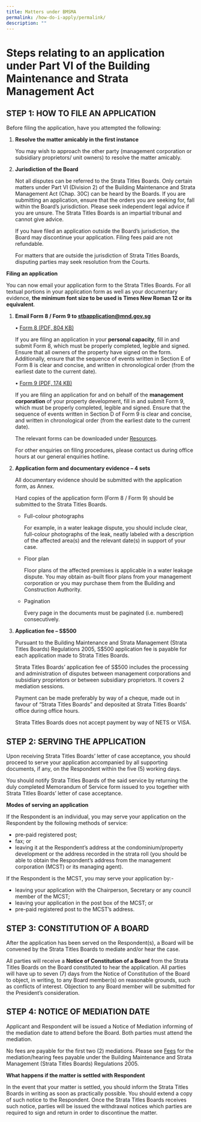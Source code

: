 ```yaml
---
title: Matters under BMSMA
permalink: /how-do-i-apply/permalink/
description: ""
---
```

# Steps relating to an application under Part VI of the Building Maintenance and Strata Management Act

## STEP 1: HOW TO FILE AN APPLICATION

Before filing the application, have you attempted the following:

1.  **Resolve the matter amicably in the first instance**  
    
    You may wish to approach the other party (management corporation or subsidiary proprietors/ unit owners) to resolve the matter amicably.
    
2.  **Jurisdiction of the Board**  
    
    Not all disputes can be referred to the Strata Titles Boards. Only certain matters under Part VI (Division 2) of the Building Maintenance and Strata Management Act (Chap. 30C) can be heard by the Boards. If you are submitting an application, ensure that the orders you are seeking for, fall within the Board’s jurisdiction. Please seek independent legal advice if you are unsure. The Strata Titles Boards is an impartial tribunal and cannot give advice.
    
    If you have filed an application outside the Board’s jurisdiction, the Board may discontinue your application. Filing fees paid are not refundable.
    
    For matters that are outside the jurisdiction of Strata Titles Boards, disputing parties may seek resolution from the Courts.
    

**Filing an application**

You can now email your application form to the Strata Titles Boards. For all textual portions in your application form as well as your documentary evidence, **the minimum font size to be used is Times New Roman 12 or its equivalent**.

1.  **Email Form 8 / Form 9 to stbapplication@mnd.gov.sg**
    
    • [Form 8 (PDF, 804 KB)](https://www.stratatb.gov.sg/public-data/doc/forms/Form-8.pdf "Form 8")
    
    If you are filing an application in your **personal capacity**, fill in and submit Form 8, which must be properly completed, legible and signed. Ensure that all owners of the property have signed on the form. Additionally, ensure that the sequence of events written in Section E of Form 8 is clear and concise, and written in chronological order (from the earliest date to the current date).
    
    • [Form 9 (PDF, 174 KB)](https://www.stratatb.gov.sg/public-data/doc/forms/form-9-05042021.pdf "Form 9")
    
    If you are filing an application for and on behalf of the **management corporation** of your property development, fill in and submit Form 9, which must be properly completed, legible and signed. Ensure that the sequence of events written in Section D of Form 9 is clear and concise, and written in chronological order (from the earliest date to the current date).
    
    The relevant forms can be downloaded under [Resources](https://www.stratatb.gov.sg/resources.html).
    
    For other enquiries on filing procedures, please contact us during office hours at our general enquiries hotline.
    
2.  **Application form and documentary evidence – 4 sets**
    
    All documentary evidence should be submitted with the application form, as Annex.
    
    Hard copies of the application form (Form 8 / Form 9) should be submitted to the Strata Titles Boards.
    
    *   Full-colour photographs
        
        For example, in a water leakage dispute, you should include clear, full-colour photographs of the leak, neatly labeled with a description of the affected area(s) and the relevant date(s) in support of your case.
        
    *   Floor plan
        
        Floor plans of the affected premises is applicable in a water leakage dispute. You may obtain as-built floor plans from your management corporation or you may purchase them from the Building and Construction Authority.
        
    *   Pagination
        
        Every page in the documents must be paginated (i.e. numbered) consecutively.
        
3.  **Application fee – S$500**
    
    Pursuant to the Building Maintenance and Strata Management (Strata Titles Boards) Regulations 2005, S$500 application fee is payable for each application made to Strata Titles Boards.
    
    Strata Titles Boards’ application fee of S$500 includes the processing and administration of disputes between management corporations and subsidiary proprietors or between subsidiary proprietors. It covers 2 mediation sessions.
    
    Payment can be made preferably by way of a cheque, made out in favour of “Strata Titles Boards” and deposited at Strata Titles Boards’ office during office hours.
    
    Strata Titles Boards does not accept payment by way of NETS or VISA.

## STEP 2: SERVING THE APPLICATION

Upon receiving Strata Titles Boards’ letter of case acceptance, you should proceed to serve your application accompanied by all supporting documents, if any, on the Respondent within the five (5) working days.

You should notify Strata Titles Boards of the said service by returning the duly completed Memorandum of Service form issued to you together with Strata Titles Boards’ letter of case acceptance.

**Modes of serving an application**

If the Respondent is an individual, you may serve your application on the Respondent by the following methods of service:

*   pre-paid registered post;
*   fax; or
*   leaving it at the Respondent’s address at the condominium/property development or the address recorded in the strata roll (you should be able to obtain the Respondent’s address from the management corporation (MCST) or its managing agent).

If the Respondent is the MCST, you may serve your application by:-

*   leaving your application with the Chairperson, Secretary or any council member of the MCST;
*   leaving your application in the post box of the MCST; or
*   pre-paid registered post to the MCST’s address.

## STEP 3: CONSTITUTION OF A BOARD

After the application has been served on the Respondent(s), a Board will be convened by the Strata Titles Boards to mediate and/or hear the case.

All parties will receive a **Notice of Constitution of a Board** from the Strata Titles Boards on the Board constituted to hear the application. All parties will have up to seven (7) days from the Notice of Constitution of the Board to object, in writing, to any Board member(s) on reasonable grounds, such as conflicts of interest. Objection to any Board member will be submitted for the President’s consideration.

## STEP 4: NOTICE OF MEDIATION DATE

Applicant and Respondent will be issued a Notice of Mediation informing of the mediation date to attend before the Board. Both parties must attend the mediation.

No fees are payable for the first two (2) mediations. Please see [Fees](https://www.stratatb.gov.sg/resources-fees.html) for the mediation/hearing fees payable under the Building Maintenance and Strata Management (Strata Titles Boards) Regulations 2005.

**What happens if the matter is settled with Respondent**

In the event that your matter is settled, you should inform the Strata Titles Boards in writing as soon as practically possible. You should extend a copy of such notice to the Respondent. Once the Strata Titles Boards receives such notice, parties will be issued the withdrawal notices which parties are required to sign and return in order to discontinue the matter.